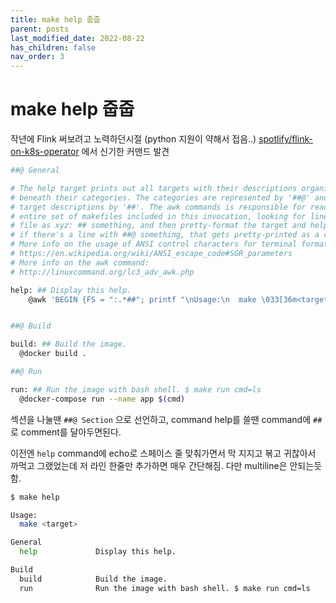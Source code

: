 ```yaml
---
title: make help 줍줍
parent: posts
last_modified_date: 2022-08-22
has_children: false
nav_order: 3
---
```


# make help 줍줍

작년에 Flink 써보려고 노력하던시절 (python 지원이 약해서 접음..) [spotlify/flink-on-k8s-operator](https://github.com/spotify/flink-on-k8s-operator) 에서 신기한 커맨드 발견

```sh
##@ General

# The help target prints out all targets with their descriptions organized
# beneath their categories. The categories are represented by '##@' and the
# target descriptions by '##'. The awk commands is responsible for reading the
# entire set of makefiles included in this invocation, looking for lines of the
# file as xyz: ## something, and then pretty-format the target and help. Then,
# if there's a line with ##@ something, that gets pretty-printed as a category.
# More info on the usage of ANSI control characters for terminal formatting:
# https://en.wikipedia.org/wiki/ANSI_escape_code#SGR_parameters
# More info on the awk command:
# http://linuxcommand.org/lc3_adv_awk.php

help: ## Display this help.
	@awk 'BEGIN {FS = ":.*##"; printf "\nUsage:\n  make \033[36m<target>\033[0m\n"} /^[a-zA-Z_0-9-]+:.*?##/ { printf "  \033[36m%-15s\033[0m %s\n", $$1, $$2 } /^##@/ { printf "\n\033[1m%s\033[0m\n", substr($$0, 5) } ' $(MAKEFILE_LIST)


##@ Build

build: ## Build the image.
  @docker build .

##@ Run

run: ## Run the image with bash shell. $ make run cmd=ls
  @docker-compose run --name app $(cmd)

```

섹션을 나눌땐 `##@ Section` 으로 선언하고, command help를 쓸땐 command에 `##` 로 comment를 달아두면된다.

이전엔 `help` command에 echo로 스페이스 줄 맞춰가면서 막 지지고 볶고 귀찮아서 까먹고 그랬었는데 저 라인 한줄만 추가하면 매우 간단해짐. 다만 multiline은 안되는듯함.

```sh
$ make help

Usage:
  make <target>

General
  help             Display this help.

Build
  build            Build the image.
  run              Run the image with bash shell. $ make run cmd=ls
```
